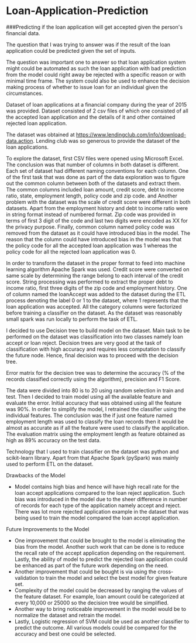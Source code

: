 # Loan-Application-Prediction

###Predicting if the loan application will get accepted given the person's financial data.

The question that I was trying to answer was if the result of the loan application could be predicted given the set of inputs.The question was important one to answer so that loan application system might could be automated as such the loan application with bad prediction from the model could right away be rejected with a specific reason or with minimal time frame. The system could also be used to enhance the decision making process of whether to issue loan for an individual given the circumstances.Dataset of loan applications at a financial company during the year of 2015 was provided. Dataset consisted of 2 csv files of which one consisted of all the accepted loan application and the details of it and other contained rejected loan application.The dataset was obtained at https://www.lendingclub.com/info/download-data.action. Lending club was so generous to provide the dataset of the loan applications.To explore the dataset, first CSV files were opened using Microsoft Excel. The conclusion was that number of columns in both dataset is different. Each set of dataset had different naming conventions for each column. One of the first task that was done as part of the data exploration was to figure out the common column between both of the datasets and extract them. The common columns included loan amount, credit score, debt to income ratio, state, employment length, policy code and zip code. and Another problem with the dataset was the scale of credit score were different in both datasets. Apart from the employment history and debt to income ratio were in string format instead of numbered format. Zip code was provided in terms of first 3 digit of the code and last two digits were encoded as XX for the privacy purpose. Finally, common column named policy code was removed from the dataset as it could have introduced bias in the model. The reason that the column could have introduced bias in the model was that the policy code for all the accepted loan application was 1 whereas the policy code for all the rejected loan application was 0.In order to transform the dataset in the proper format to feed into machine learning algorithm Apache Spark was used. Credit score were converted on same scale by determining the range belong to each interval of the credit score. String processing was performed to extract the proper debt to income ratio, first three digits of the zip code and employment history. One of column named the loanAccept was added to the dataset during the ETL process denoting the label 0 or 1 to the dataset, where 1 represents that the loan application was accepted. All the category columns were factorized before training a classifier on the dataset. As the dataset was reasonably small spark was run locally to perform the task of ETL. I decided to use Decision tree to build model on the dataset. Main task to be performed on the dataset was classification into two classes namely loan accept or loan reject. Decision trees are very good at the task of classification with high accuracy and requires less computation to classify the future node. Hence, final decision was to proceed with the decision tree.Error matrix for the decision tree was to determine the accuracy (% of the records classified correctly using the algorithm), precision and F1 Score.The data were divided into 80 is to 20 using random selection in train and test. Then I decided to train model using all the available feature and evaluate the error. Initial accuracy that was obtained using all the feature was 90%. In order to simplify the model, I retrained the classifier using the individual features. The conclusion was the if just one feature named employment length was used to classify the loan records then it would be almost as accurate as if all the feature were used to classify the application. The evaluation matrix using the employment length as feature obtained as high as 89% accuracy on the test data. Technology that I used to train classifier on the dataset was python and scikit-learn library. Apart from that Apache Spark (pySpark) was mainly used to perform ETL on the dataset.Drawbacks of the Model- Model contains high bias and hence will have high recall rate for the loan accept applications compared to the loan reject application. Such bias was introduced in the model due to the sheer difference in number of records for each type of the application namely accept and reject. There was lot more rejected application example in the dataset that was being used to train the model compared the loan accept application.Future Improvements to the Model- One improvement that could be brought to the model is eliminating the bias from the model. Another such work that can be done is to reduce the recall rate of the accept application depending on the requirement. Lastly, the ability of model to predict the rejected loan application could be enhanced as part of the future work depending on the need. - Another improvement that could be bought is via using the cross-validation to train the model and select the best model for given feature set. - Complexity of the model could be decreased by ranging the values of the feature dataset. For example, loan amount could be categorized at every 10,000 or 25000 so the decision tree would be simplified.- Another way to bring noticeable improvement in the model would be to normalize the dataset and retrain the model. - Lastly, Logistic regression of SVM could be used as another classifier to predict the outcome. All various models could be compared for the accuracy and best one could be selected. 